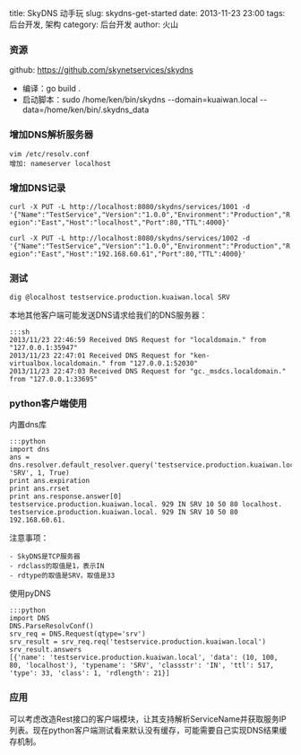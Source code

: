 title: SkyDNS 动手玩
slug: skydns-get-started
date: 2013-11-23 23:00
tags: 后台开发, 架构
category: 后台开发
author: 火山

### 资源

github: https://github.com/skynetservices/skydns

- 编译：go build .
- 启动脚本：sudo /home/ken/bin/skydns --domain=kuaiwan.local --data=/home/ken/bin/.skydns_data

### 增加DNS解析服务器

	vim /etc/resolv.conf
	增加: nameserver localhost

### 增加DNS记录

`curl -X PUT -L http://localhost:8080/skydns/services/1001 -d '{"Name":"TestService","Version":"1.0.0","Environment":"Production","Region":"East","Host":"localhost","Port":80,"TTL":4000}'`

`curl -X PUT -L http://localhost:8080/skydns/services/1002 -d '{"Name":"TestService","Version":"1.0.0","Environment":"Production","Region":"East","Host":"192.168.60.61","Port":80,"TTL":4000}'`

### 测试

`dig @localhost testservice.production.kuaiwan.local SRV`

本地其他客户端可能发送DNS请求给我们的DNS服务器：

    :::sh
    2013/11/23 22:46:59 Received DNS Request for "localdomain." from "127.0.0.1:35947"
    2013/11/23 22:47:01 Received DNS Request for "ken-virtualbox.localdomain." from "127.0.0.1:52030"
    2013/11/23 22:47:03 Received DNS Request for "gc._msdcs.localdomain." from "127.0.0.1:33695"
    

### python客户端使用

内置dns库

    :::python
    import dns 
    ans = dns.resolver.default_resolver.query('testservice.production.kuaiwan.local.', 'SRV', 1, True)
	print ans.expiration
    print ans.rrset
    print ans.response.answer[0]
    testservice.production.kuaiwan.local. 929 IN SRV 10 50 80 localhost.
    testservice.production.kuaiwan.local. 929 IN SRV 10 50 80 192.168.60.61.

注意事项：

	- SkyDNS是TCP服务器
	- rdclass的取值是1，表示IN
	- rdtype的取值是SRV，取值是33

使用pyDNS

    :::python
    import DNS
    DNS.ParseResolvConf()
    srv_req = DNS.Request(qtype='srv')
    srv_result = srv_req.req('testservice.production.kuaiwan.local')
    srv_result.answers
    [{'name': 'testservice.production.kuaiwan.local', 'data': (10, 100, 80, 'localhost'), 'typename': 'SRV', 'classstr': 'IN', 'ttl': 517, 'type': 33, 'class': 1, 'rdlength': 21}]

### 应用

可以考虑改造Rest接口的客户端模块，让其支持解析ServiceName并获取服务IP列表。现在python客户端测试看来默认没有缓存，可能需要自己实现DNS结果缓存机制。

